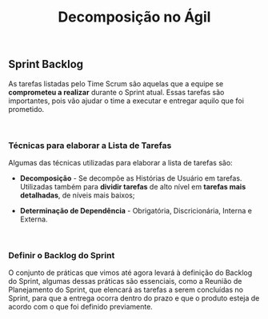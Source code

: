 <div align="center">

# Decomposição no Ágil

</div>

<br>

## Sprint Backlog

As tarefas listadas pelo Time Scrum são aquelas que a equipe se **comprometeu a realizar** durante o Sprint atual. Essas tarefas são importantes, pois vão ajudar o time a executar e entregar aquilo que foi prometido.

<br>

### Técnicas para elaborar a Lista de Tarefas

Algumas das técnicas utilizadas para elaborar a lista de tarefas são:

- **Decomposição** - Se decompõe as Histórias de Usuário em tarefas. Utilizadas também para **dividir tarefas** de alto nível em **tarefas mais detalhadas**, de níveis mais baixos;

- **Determinação de Dependência** - Obrigatória, Discricionária, Interna e Externa.

<br>

### Definir o Backlog do Sprint

O conjunto de práticas que vimos até agora levará à definição do Backlog do Sprint, algumas dessas práticas são essenciais, como a Reunião de Planejamento do Sprint, que elencará as tarefas a serem concluídas no Sprint, para que a entrega ocorra dentro do prazo e que o produto esteja de acordo com o que foi definido previamente.